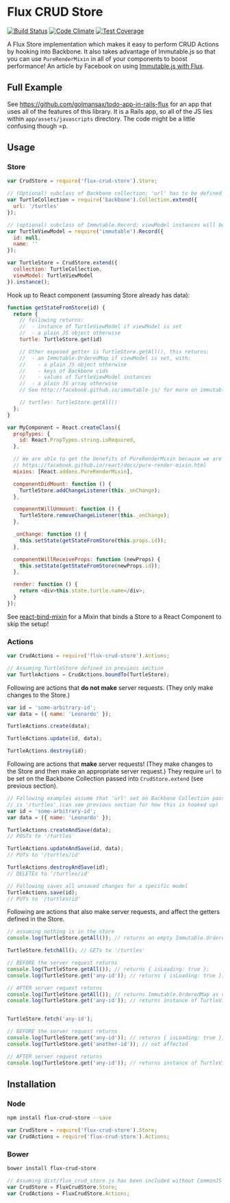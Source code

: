 # Flux CRUD Store

[![Build Status](https://travis-ci.org/golmansax/flux-crud-store.svg?branch=master)](https://travis-ci.org/golmansax/flux-crud-store)
[![Code Climate](https://codeclimate.com/github/golmansax/flux-crud-store/badges/gpa.svg)](https://codeclimate.com/github/golmansax/flux-crud-store)
[![Test Coverage](https://codeclimate.com/github/golmansax/flux-crud-store/badges/coverage.svg)](https://codeclimate.com/github/golmansax/flux-crud-store)

A Flux Store implementation which makes it easy to perform CRUD Actions by hooking into Backbone.  It also takes advantage of Immutable.js so that you can use `PureRenderMixin` in all of your components to boost performance!  An article by Facebook on using [Immutable.js with Flux](https://facebook.github.io/react/docs/advanced-performance.html#immutable-js-and-flux).

## Full Example
See https://github.com/golmansax/todo-app-in-rails-flux for an app that uses all of the features of this library.  It is a Rails app, so all of the JS lies within `app/assets/javascripts` directory.  The code might be a little confusing though =p.

## Usage
### Store
```js
var CrudStore = require('flux-crud-store').Store;

// (Optional) subclass of Backbone collection; 'url' has to be defined to be tied to a server
var TurtleCollection = require('backbone').Collection.extend({
  url: '/turtles'
});

// (optional) subclass of Immutable.Record; viewModel instances will be passed through the Store API
var TurtleViewModel = require('immutable').Record({
  id: null,
  name: ''
});

var TurtleStore = CrudStore.extend({
  collection: TurtleCollection,
  viewModel: TurtleViewModel
}).instance();
```

Hook up to React component (assuming Store already has data):
```js
function getStateFromStore(id) {
  return {
    // following returns:
    //  - instance of TurtleViewModel if viewModel is set
    //  - a plain JS object otherwise
    turtle: TurtleStore.get(id)

    // Other exposed getter is TurtleStore.getAll(), this returns:
    //  - an Immutable.OrderedMap if viewModel is set, with:
    //    - a plain JS object otherwise
    //    - keys of Backbone cids
    //    - values of TurtleViewModel instances
    //  - a plain JS array otherwise
    // See http://facebook.github.io/immutable-js/ for more on immutable

    // turtles: TurtleStore.getAll()
  };
}

var MyComponent = React.createClass({
  propTypes: {
    id: React.PropTypes.string.isRequired,
  },

  // We are able to get the benefits of PureRenderMixin because we are using Immutable objects!
  // https://facebook.github.io/react/docs/pure-render-mixin.html
  mixins: [React.addons.PureRenderMixin],

  componentDidMount: function () {
    TurtleStore.addChangeListener(this._onChange);
  },

  componentWillUnmount: function () {
    TurtleStore.removeChangeListener(this._onChange);
  },

  _onChange: function () {
    this.setState(getStateFromStore(this.props.id));
  },

  componentWillReceiveProps: function (newProps) {
    this.setState(getStateFromStore(newProps.id));
  },

  render: function () {
    return <div>this.state.turtle.name</div>;
  }
});
```
See [react-bind-mixin](https://github.com/golmansax/react-bind-mixin) for a Mixin that binds a Store to a React Component to skip the setup!

### Actions
```js
var CrudActions = require('flux-crud-store').Actions;

// Assuming TurtleStore defined in previous section
var TurtleActions = CrudActions.boundTo(TurtleStore);
```

Following are actions that **do not make** server requests. (They only make changes to the Store.)
```js
var id = 'some-arbitrary-id';
var data = ({ name: 'Leonardo' });

TurtleActions.create(data);

TurtleActions.update(id, data);

TurtleActions.destroy(id);
```

Following are actions that **make** server requests!  (They make changes to the Store and then make an appropriate server request.) They require `url` to be set on the Backbone Collection passed into `CrudStore.extend` (see previous section).
```js
// Following examples assume that 'url' set on Backbone Collection passed to CrudStore
// is '/turtles' (can see previous section for how this is hooked up)
var id = 'some-arbitrary-id';
var data = ({ name: 'Leonardo' });

TurtleActions.createAndSave(data);
// POSTs to '/turtles'

TurtleActions.updateAndSave(id, data);
// PUTs to '/turtles/id'

TurtleActions.destroyAndSave(id);
// DELETEs to '/turtles/id'

// Following saves all unsaved changes for a specific model
TurtleActions.save(id);
// PUTs to '/turtles/id'
```

Following are actions that also make server requests, and affect the getters defined in the Store.
```js
// assuming nothing is in the store
console.log(TurtleStore.getAll()); // returns an empty Immutable.OrderedMap

TurtleStore.fetchAll(); // GETs to '/turtles'

// BEFORE the server request returns
console.log(TurtleStore.getAll()); // returns { isLoading: true };
console.log(TurtleStore.get('any-id')); // returns { isLoading: true };

// AFTER server request returns
console.log(TurtleStore.getAll()); // returns Immutable.OrderedMap as described above
console.log(TurtleStore.get('any-id')); // returns instance of TurtleViewModel or null


TurtleStore.fetch('any-id');

// BEFORE the server request returns
console.log(TurtleStore.get('any-id')); // returns { isLoading: true };
console.log(TurtleStore.get('another-id')); // not affected

// AFTER server request returns
console.log(TurtleStore.get('any-id')); // returns instance of TurtleViewModel or null
```

## Installation
### Node
```bash
npm install flux-crud-store --save
```
```js
var CrudStore = require('flux-crud-store').Store;
var CrudActions = require('flux-crud-store').Actions;
```
### Bower
```bash
bower install flux-crud-store
```
```js
// Assuming dist/flux_crud_store.js has been included without CommonJS or RequireJS
var CrudStore = FluxCrudStore.Store;
var CrudActions = FluxCrudStore.Actions;
```
